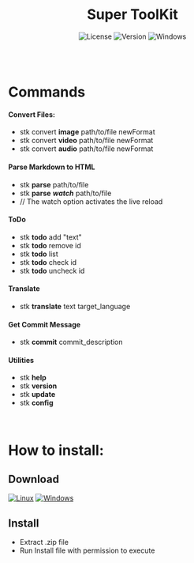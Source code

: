 <div id="title" align="center">
  <h1>Super ToolKit</h1>
</div>

<div id="badges" align="center">

![License](https://img.shields.io/github/license/georgejrdev/Super-ToolKit.svg)
![Version](https://img.shields.io/badge/version-4.0.2-53918E.svg)
![Windows](https://img.shields.io/badge/made%20for-linux%20/%20windows-AD6845.svg)

</div>

<br>
<br>

# Commands

#### Convert Files:
- stk convert **image** path/to/file newFormat
- stk convert **video** path/to/file newFormat
- stk convert **audio** path/to/file newFormat

#### Parse Markdown to HTML
- stk **parse** path/to/file
- stk **parse** ***watch*** path/to/file 
- // The watch option activates the live reload

#### ToDo
- stk **todo** add "text"
- stk **todo** remove id
- stk **todo** list 
- stk **todo** check id
- stk **todo** uncheck id

#### Translate
- stk **translate** text target_language

#### Get Commit Message
- stk **commit** commit_description

#### Utilities
- stk **help** 
- stk **version**
- stk **update**
- stk **config**

<br>

# How to install:

## Download

<a href="https://github.com/georgejrdev/Super-ToolKit/raw/main/build/linux4.0.2.zip">![Linux](https://img.shields.io/badge/Linux-FCC624?style=for-the-badge&logo=linux&logoColor=black)</a>
<a href="https://github.com/georgejrdev/Super-ToolKit/raw/main/build/windows4.0.2.zip">![Windows](https://img.shields.io/badge/Windows-0078D6?style=for-the-badge&logo=windows&logoColor=white)</a>

## Install

- Extract .zip file
- Run Install file with permission to execute
